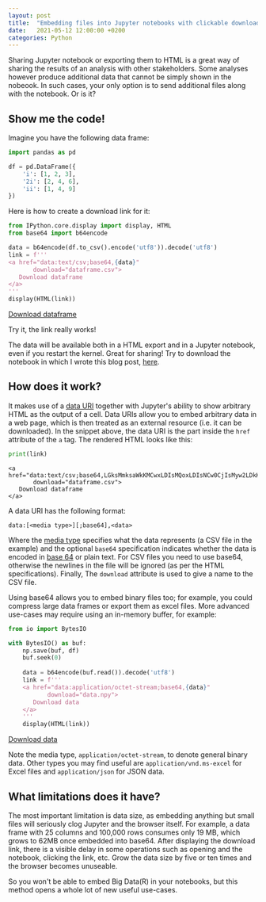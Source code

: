 ```yaml
---
layout: post
title:  "Embedding files into Jupyter notebooks with clickable download links"
date:   2021-05-12 12:00:00 +0200
categories: Python
---
```


Sharing Jupyter notebook or exporting them to HTML is a great way of sharing the results of an analysis with other stakeholders. Some analyses however produce additional data that cannot be simply shown in the nobeook. In such cases, your only option is to send additional files along with the notebook. Or is it?

<!-- more -->

## Show me the code!

Imagine you have the following data frame:


```python
import pandas as pd

df = pd.DataFrame({
    'i': [1, 2, 3],
    '2i': [2, 4, 6],
    'ii': [1, 4, 9]
})
```

Here is how to create a download link for it:


```python
from IPython.core.display import display, HTML
from base64 import b64encode

data = b64encode(df.to_csv().encode('utf8')).decode('utf8')
link = f'''
<a href="data:text/csv;base64,{data}"
       download="dataframe.csv">
   Download dataframe
</a>
'''
display(HTML(link))
```



<a href="data:text/csv;base64,LGksMmksaWkKMCwxLDIsMQoxLDIsNCw0CjIsMyw2LDkK"
       download="dataframe.csv">
   Download dataframe
</a>



Try it, the link really works!

The data will be available both in a HTML export and in a Jupyter notebook, even if you restart the kernel. Great for sharing! Try to download the notebook in which I wrote this blog post, [here](/attachments/notebook_embedded_attachment.ipynb).

## How does it work?

It makes use of a [data URI][datauri] together with Jupyter's ability to show arbitrary HTML as the output of a cell. Data URIs allow you to embed arbitrary data in a web page, which is then treated as an external resource (i.e. it can be downloaded). In the snippet above, the data URI is the part inside the `href` attribute of the `a` tag. The rendered HTML looks like this:

[datauri]: https://en.wikipedia.org/wiki/Data_URI_scheme


```python
print(link)
```

    
    <a href="data:text/csv;base64,LGksMmksaWkKMCwxLDIsMQoxLDIsNCw0CjIsMyw2LDkK"
           download="dataframe.csv">
       Download dataframe
    </a>
    


A data URI has the following format:

```
data:[<media type>][;base64],<data>
```

Where the [media type][mime] specifies what the data represents (a CSV file in the example) and the optional `base64` specification indicates whether the data is encoded in [base 64][b64] or plain text. For CSV files you need to use base64, otherwise the newlines in the file will be ignored (as per the HTML specifications). Finally, The `download` attribute is used to give a name to the CSV file.

Using base64 allows you to embed binary files too; for example, you could compress large data frames or export them as excel files. More advanced use-cases may require using an in-memory buffer, for example:

[b64]: https://en.wikipedia.org/wiki/Base64
[mime]: https://en.wikipedia.org/wiki/Media_type
        


```python
from io import BytesIO

with BytesIO() as buf:
    np.save(buf, df)
    buf.seek(0)
    
    data = b64encode(buf.read()).decode('utf8')
    link = f'''
    <a href="data:application/octet-stream;base64,{data}"
           download="data.npy">
       Download data
    </a>
    '''
    display(HTML(link))
```



<a href="data:application/octet-stream;base64,k05VTVBZAQB2AHsnZGVzY3InOiAnPGk4JywgJ2ZvcnRyYW5fb3JkZXInOiBUcnVlLCAnc2hhcGUnOiAoMywgMyksIH0gICAgICAgICAgICAgICAgICAgICAgICAgICAgICAgICAgICAgICAgICAgICAgICAgICAgICAgICAgIAoBAAAAAAAAAAIAAAAAAAAAAwAAAAAAAAACAAAAAAAAAAQAAAAAAAAABgAAAAAAAAABAAAAAAAAAAQAAAAAAAAACQAAAAAAAAA="
       download="data.npy">
   Download data
</a>



Note the media type, `application/octet-stream`, to denote general binary data. Other types you may find useful are `application/vnd.ms-excel` for Excel files and `application/json` for JSON data.

## What limitations does it have?

The most important limitation is data size, as embedding anything but small files will seriously clog Jupyter and the browser itself. For example, a data frame with 25 columns and 100,000 rows consumes only 19 MB, which grows to 62MB once embedded into base64. After displaying the download link, there is a visible delay in some operations such as opening and the notebook, clicking the link, etc. Grow the data size by five or ten times and the browser becomes unuseable.

So you won't be able to embed Big Data(R) in your notebooks, but this method opens a whole lot of new useful use-cases.
